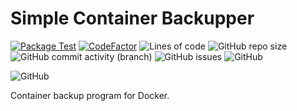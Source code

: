 # Simple Container Backupper
[![Package Test](https://github.com/Sciencecode-Technologies/simple-container-backupper/actions/workflows/python-package.yml/badge.svg?branch=main)](https://github.com/Sciencecode-Technologies/simple-container-backupper/actions/workflows/python-package.yml)
[![CodeFactor](https://www.codefactor.io/repository/github/sciencecode-technologies/simple-container-backupper/badge)](https://www.codefactor.io/repository/github/sciencecode-technologies/simple-container-backupper)
![Lines of code](https://img.shields.io/tokei/lines/github/Sciencecode-Technologies/simple-container-backupper)
![GitHub repo size](https://img.shields.io/github/repo-size/Sciencecode-Technologies/simple-container-backupper)
![GitHub commit activity (branch)](https://img.shields.io/github/commit-activity/w/Sciencecode-Technologies/simple-container-backupper)
![GitHub issues](https://img.shields.io/github/issues/Sciencecode-Technologies/simple-container-backupper)
![GitHub](https://img.shields.io/github/license/Sciencecode-Technologies/simple-container-backupper)

![GitHub](https://img.shields.io/badge/Linux-FCC624?style=for-the-badge&logo=linux&logoColor=black)

Container backup program for Docker.
